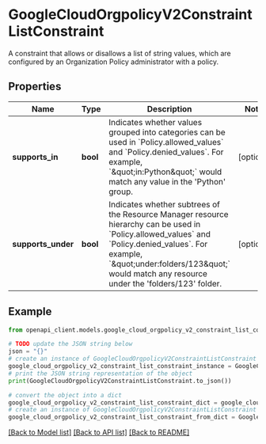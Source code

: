 # GoogleCloudOrgpolicyV2ConstraintListConstraint

A constraint that allows or disallows a list of string values, which are configured by an Organization Policy administrator with a policy.

## Properties

Name | Type | Description | Notes
------------ | ------------- | ------------- | -------------
**supports_in** | **bool** | Indicates whether values grouped into categories can be used in &#x60;Policy.allowed_values&#x60; and &#x60;Policy.denied_values&#x60;. For example, &#x60;\&quot;in:Python\&quot;&#x60; would match any value in the &#39;Python&#39; group. | [optional] 
**supports_under** | **bool** | Indicates whether subtrees of the Resource Manager resource hierarchy can be used in &#x60;Policy.allowed_values&#x60; and &#x60;Policy.denied_values&#x60;. For example, &#x60;\&quot;under:folders/123\&quot;&#x60; would match any resource under the &#39;folders/123&#39; folder. | [optional] 

## Example

```python
from openapi_client.models.google_cloud_orgpolicy_v2_constraint_list_constraint import GoogleCloudOrgpolicyV2ConstraintListConstraint

# TODO update the JSON string below
json = "{}"
# create an instance of GoogleCloudOrgpolicyV2ConstraintListConstraint from a JSON string
google_cloud_orgpolicy_v2_constraint_list_constraint_instance = GoogleCloudOrgpolicyV2ConstraintListConstraint.from_json(json)
# print the JSON string representation of the object
print(GoogleCloudOrgpolicyV2ConstraintListConstraint.to_json())

# convert the object into a dict
google_cloud_orgpolicy_v2_constraint_list_constraint_dict = google_cloud_orgpolicy_v2_constraint_list_constraint_instance.to_dict()
# create an instance of GoogleCloudOrgpolicyV2ConstraintListConstraint from a dict
google_cloud_orgpolicy_v2_constraint_list_constraint_from_dict = GoogleCloudOrgpolicyV2ConstraintListConstraint.from_dict(google_cloud_orgpolicy_v2_constraint_list_constraint_dict)
```
[[Back to Model list]](../README.md#documentation-for-models) [[Back to API list]](../README.md#documentation-for-api-endpoints) [[Back to README]](../README.md)


